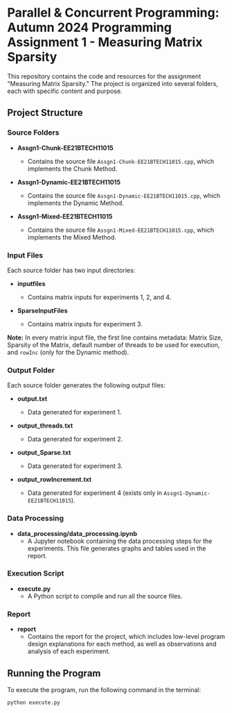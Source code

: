 # Parallel & Concurrent Programming: Autumn 2024 Programming Assignment 1 - Measuring Matrix Sparsity

This repository contains the code and resources for the assignment "Measuring Matrix Sparsity." The project is organized into several folders, each with specific content and purpose.

## Project Structure

### Source Folders

- **Assgn1-Chunk-EE21BTECH11015**
  - Contains the source file `Assgn1-Chunk-EE21BTECH11015.cpp`, which implements the Chunk Method.
- **Assgn1-Dynamic-EE21BTECH11015**

  - Contains the source file `Assgn1-Dynamic-EE21BTECH11015.cpp`, which implements the Dynamic Method.

- **Assgn1-Mixed-EE21BTECH11015**
  - Contains the source file `Assgn1-Mixed-EE21BTECH11015.cpp`, which implements the Mixed Method.

### Input Files

Each source folder has two input directories:

- **inputfiles**

  - Contains matrix inputs for experiments 1, 2, and 4.

- **SparseInputFiles**
  - Contains matrix inputs for experiment 3.

**Note:** In every matrix input file, the first line contains metadata: Matrix Size, Sparsity of the Matrix, default number of threads to be used for execution, and `rowInc` (only for the Dynamic method).

### Output Folder

Each source folder generates the following output files:

- **output.txt**

  - Data generated for experiment 1.

- **output_threads.txt**

  - Data generated for experiment 2.

- **output_Sparse.txt**

  - Data generated for experiment 3.

- **output_rowIncrement.txt**
  - Data generated for experiment 4 (exists only in `Assgn1-Dynamic-EE21BTECH11015`).

### Data Processing

- **data_processing/data_processing.ipynb**
  - A Jupyter notebook containing the data processing steps for the experiments. This file generates graphs and tables used in the report.

### Execution Script

- **execute.py**
  - A Python script to compile and run all the source files.

### Report

- **report**
  - Contains the report for the project, which includes low-level program design explanations for each method, as well as observations and analysis of each experiment.

## Running the Program

To execute the program, run the following command in the terminal:

```bash
python execute.py
```
